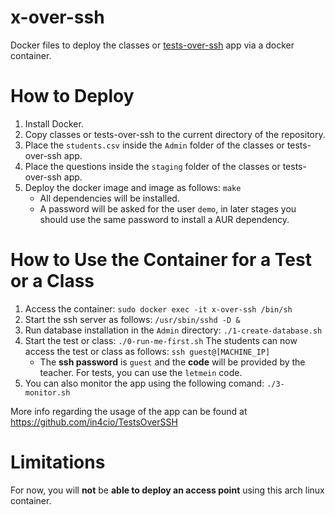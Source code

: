 # x-over-ssh

Docker files to deploy the classes or [tests-over-ssh](https://github.com/in4cio/TestsOverSSH) app via a docker container.


# How to Deploy
1. Install Docker.
2. Copy classes or tests-over-ssh to the current directory of the repository.
3. Place the ```students.csv``` inside the ```Admin``` folder of the classes or tests-over-ssh app.
4. Place the questions inside the ```staging``` folder of the classes or tests-over-ssh app.
5. Deploy the docker image and image as follows: ```make```<br/>
   - All dependencies will be installed.
   - A password will be asked for the user ```demo```, in later stages you should use the same password to install a AUR dependency.

# How to Use the Container for a Test or a Class

1. Access the container: ```sudo docker exec -it x-over-ssh /bin/sh```
2. Start the ssh server as follows: ```/usr/sbin/sshd -D &```
3. Run database installation in the ``Admin`` directory: ```./1-create-database.sh```
4. Start the test or class: ```./0-run-me-first.sh```
   The students can now access the test or class as follows: ```ssh guest@[MACHINE_IP]```<br/>
   - The **ssh password** is ```guest``` and the **code** will be provided by the teacher. For tests, you can use the ```letmein``` code.
5. You can also monitor the app using the following comand: ```./3-monitor.sh```

More info regarding the usage of the app can be found at https://github.com/in4cio/TestsOverSSH

# Limitations

For now, you will **not** be **able to deploy an access point** using this arch linux container.

